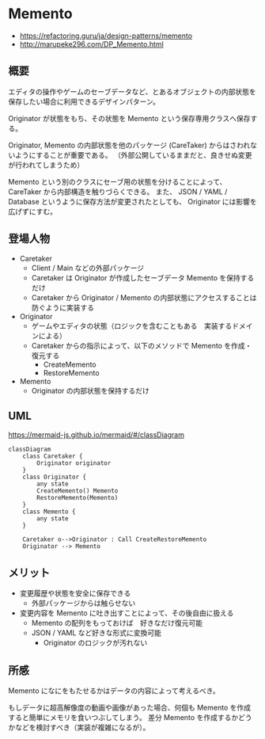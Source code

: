 
# Memento

- https://refactoring.guru/ja/design-patterns/memento
- http://marupeke296.com/DP_Memento.html

## 概要

エディタの操作やゲームのセーブデータなど、とあるオブジェクトの内部状態を保存したい場合に利用できるデザインパターン。

Originator が状態をもち、その状態を Memento という保存専用クラスへ保存する。     

Originator, Memento の内部状態を他のパッケージ (CareTaker) からはさわれないようにすることが重要である。
（外部公開しているままだと、良きせぬ変更が行われてしまうため）

Memento という別のクラスにセーブ用の状態を分けることによって、 CareTaker から内部構造を触りづらくできる。
また、 JSON / YAML / Database というように保存方法が変更されたとしても、 Originator には影響を広げずにすむ。

## 登場人物

- Caretaker
  - Client / Main などの外部パッケージ
  - Caretaker は Originator が作成したセーブデータ Memento を保持するだけ
  - Caretaker から Originator / Memento の内部状態にアクセスすることは防ぐように実装する
- Originator
  - ゲームやエディタの状態（ロジックを含むこともある　実装するドメインによる）
  - Caretaker からの指示によって、以下のメソッドで Memento を作成・復元する
    - CreateMemento
    - RestoreMemento
- Memento
  - Originator の内部状態を保持するだけ

## UML

https://mermaid-js.github.io/mermaid/#/classDiagram

```mermaid
classDiagram
    class Caretaker {
        Originator originator
    }
    class Originator {
        any state
        CreateMemento() Memento
        RestoreMemento(Memento)
    }
    class Memento {
        any state
    }

    Caretaker o-->Originator : Call CreateRestoreMemento
    Originator --> Memento
```

## メリット

- 変更履歴や状態を安全に保存できる
  - 外部パッケージからは触らせない
- 変更内容を Memento に吐き出すことによって、その後自由に扱える
  - Memento の配列をもっておけば　好きなだけ復元可能
  - JSON / YAML など好きな形式に変換可能
    - Originator のロジックが汚れない    

## 所感

Memento になにをもたせるかはデータの内容によって考えるべき。

もしデータに超高解像度の動画や画像があった場合、何個も Memento を作成すると簡単にメモリを食いつぶしてしまう。
差分 Memento を作成するかどうかなどを検討すべき（実装が複雑になるが）。
